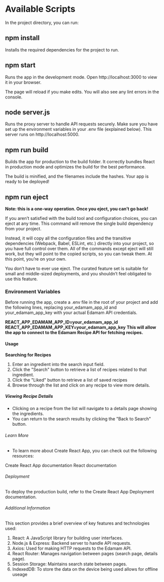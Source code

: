 # Available Scripts
In the project directory, you can run:

## npm install
Installs the required dependencies for the project to run.

## npm start
Runs the app in the development mode.
Open http://localhost:3000 to view it in your browser.

The page will reload if you make edits.
You will also see any lint errors in the console.

## node server.js
Runs the proxy server to handle API requests securely.
Make sure you have set up the environment variables in your .env file (explained below).
This server runs on http://localhost:5000.

## npm run build
Builds the app for production to the build folder.
It correctly bundles React in production mode and optimizes the build for the best performance.

The build is minified, and the filenames include the hashes.
Your app is ready to be deployed!

## npm run eject

**Note: this is a one-way operation. Once you eject, you can’t go back!**

If you aren’t satisfied with the build tool and configuration choices, you can eject at any time. This command will remove the single build dependency from your project.

Instead, it will copy all the configuration files and the transitive dependencies (Webpack, Babel, ESLint, etc.) directly into your project, so you have full control over them. All of the commands except eject will still work, but they will point to the copied scripts, so you can tweak them. At this point, you’re on your own.

You don’t have to ever use eject. The curated feature set is suitable for small and middle-sized deployments, and you shouldn’t feel obligated to use this feature.

### Environment Variables
Before running the app, create a .env file in the root of your project and add the following lines, replacing your_edamam_app_id and your_edamam_app_key with your actual Edamam API credentials.

**REACT_APP_EDAMAM_APP_ID=your_edamam_app_id**
**REACT_APP_EDAMAM_APP_KEY=your_edamam_app_key**
**This will allow the app to connect to the Edamam Recipe API for fetching recipes.**

#### Usage
**Searching for Recipes**
 1. Enter an ingredient into the search input field.
 2. Click the "Search" button to retrieve a list of recipes related to that ingredient.
 3. Click the "Liked" button to retrieve a list of saved recipes
 4. Browse through the list and click on any recipe to view more details.

##### Viewing Recipe Details
 + Clicking on a recipe from the list will navigate to a details page showing the ingredients.
 + You can return to the search results by clicking the "Back to Search" button.

###### Learn More
 + To learn more about Create React App, you can check out the following resources:

Create React App documentation
React documentation

###### Deployment
To deploy the production build, refer to the Create React App Deployment documentation.

###### Additional Information
This section provides a brief overview of key features and technologies used:

 1. React: A JavaScript library for building user interfaces.
 2. Node.js & Express: Backend server to handle API requests.
 3. Axios: Used for making HTTP requests to the Edamam API.
 4. React Router: Manages navigation between pages (search page, details page).
 5. Session Storage: Maintains search state between pages.
 6. IndexedDB: To store the data on the device being used allows for offline useage
